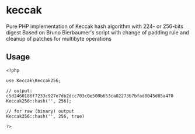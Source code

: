 # keccak
Pure PHP implementation of Keccak hash algorithm with 224- or 256-bits digest
Based on Bruno Bierbaumer's script with change of padding rule and cleanup of patches for multibyte operations

## Usage

```
<?php

use Keccak\Keccak256;

// output: c5d2460186f7233c927e7db2dcc703c0e500b653ca82273b7bfad8045d85a470
Keccak256::hash('', 256);

// for raw (binary) output
Keccak256::hash('', 256, true)

?>
